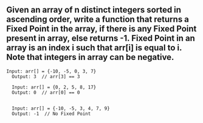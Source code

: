 ## Given an array of n distinct integers sorted in ascending order, write a function that returns a Fixed Point in the array, if there is any Fixed Point present in array, else returns -1. Fixed Point in an array is an index i such that arr[i] is equal to i. Note that integers in array can be negative.
```
Input: arr[] = {-10, -5, 0, 3, 7}
  Output: 3  // arr[3] == 3 

  Input: arr[] = {0, 2, 5, 8, 17}
  Output: 0  // arr[0] == 0 


  Input: arr[] = {-10, -5, 3, 4, 7, 9}
  Output: -1  // No Fixed Point
```
